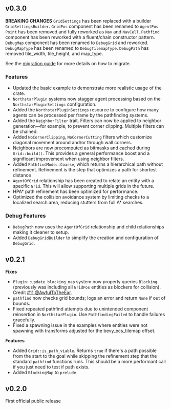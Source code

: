 ## v0.3.0
**BREAKING CHANGES**
`GridSettings` has been replaced with a builder `GridSettingsBuilder`.
`GridPos` component has been renamed to `AgentPos`.
`Point` has been removed and fully reworked as `Nav` and `NavCell`.
`Pathfind` component has been reworked with a fluent/chain constructor pattern.
`DebugMap` component has been renamed to `DebugGrid` and reworked.
`DebugMapType` has been renamed to `DebugTilemapType`.
`DebugPath` has removed tile_width, tile_height, and map_type.

See the [migration guide](https://https://jtothethree.github.io/bevy_northstar/migrations/001_v0.3.0.html) for more details on how to migrate.

### Features
* Updated the basic example to demonstrate more realistic usage of the crate.
* `NorthstarPlugin` systems now stagger agent processing based on the `NorthstarPluginSettings` configuration.
* Added the `NorthstarPluginSettings` resource to configure how many agents can be processed per frame by the pathfinding systems.
* Added the `NeighborFilter` trait. Filters can now be applied to neighbor generation—for example, to prevent corner clipping. Multiple filters can be chained.
* Added `NoCornerClipping`, `NoCornerCutting` filters which customize diagonal movement around and/or through wall corners.
* Neighbors are now precomputed as bitmasks and cached during `Grid::build()`. This provides a general performance boost and a significant improvement when using neighbor filters.
* Added `PathfindMode::Coarse`, which returns a hierarchical path without refinement. Refinement is the step that optimizes a path for shortest distance
* `AgentOfGrid` relationship has been created to relate an entity with a specific `Grid`. This will allow supporting multiple grids in the future.
* HPA* path refinement has been optimized for performance.
* Optimized the collision avoidance system by limiting checks to a localized search area, reducing stutters from full A* searches.

### Debug Features
* `DebugPath` now uses the `AgentOfGrid` relationship and child relationships making it cleaner to setup.
* Added `DebugGridBuilder` to simplify the creation and configuration of `DebugGrid`.

## v0.2.1
**Fixes**
* `Plugin::update_blocking_map` system now properly queries `Blocking` (previously was including all `GridPos` entities as blockers for collision). Credit [#11 @AwfulToTheEar](https://github.com/JtotheThree/bevy_northstar/pull/11).
* `pathfind` now checks grid bounds; logs an error and return `None` if out of bounds.
* Fixed repeated pathfind attempts due to unintended component reinsertion in `NorthstarPlugin`. Use `PathfindingFailed` to handle failures gracefully.
* Fixed a spawning issue in the examples where entities were not spawning with transforms adjusted for the bevy_ecs_tilemap offset.

**Features**
* Added `Grid::is_path_viable`. Returns `true` if there's a path possible from the start to the goal while skipping the refinement step that the standard `pathfind` functions runs. This should be a more performant call if you just need to test if path exists.
* Added `BlockingMap` to `prelude`

## v0.2.0
First official public release